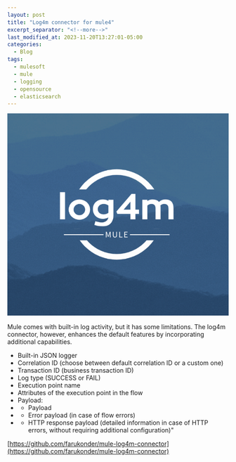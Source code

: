 ```yaml
---
layout: post
title: "Log4m connector for mule4"
excerpt_separator: "<!--more-->"
last_modified_at: 2023-11-20T13:27:01-05:00
categories:
  - Blog
tags:
  - mulesoft
  - mule
  - logging
  - opensource
  - elasticsearch
---
```



![splash](../site-content/log4m/log4m.png)

Mule comes with built-in log activity, but it has some limitations. The log4m connector, however, enhances the default features by incorporating additional capabilities.
 - Built-in JSON logger
 - Correlation ID (choose between default correlation ID or a custom one)
 - Transaction ID (business transaction ID)
 - Log type (SUCCESS or FAIL)
 - Execution point name
 - Attributes of the execution point in the flow
 - Payload:
 - - Payload
 - - Error payload (in case of flow errors)
 - - HTTP response payload (detailed information in case of HTTP errors, without requiring additional configuration)"

 [https://github.com/farukonder/mule-log4m-connector](https://github.com/farukonder/mule-log4m-connector)